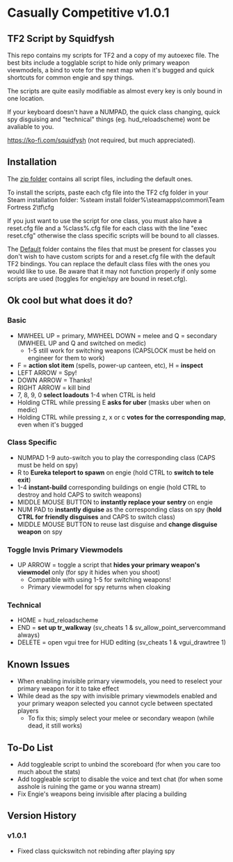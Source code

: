 # Casually Competitive v1.0.1
## TF2 Script by Squidfysh

This repo contains my scripts for TF2 and a copy of my autoexec file. The best bits include a togglable script
to hide only primary weapon viewmodels, a bind to vote for the next map when it's bugged and quick shortcuts for
common engie and spy things.

The scripts are quite easily modifiable as almost every key is only bound in one location.

If your keyboard doesn't have a NUMPAD, the quick class changing, quick spy disguising and "technical" things
(eg. hud_reloadscheme) wont be avaliable to you.

https://ko-fi.com/squidfysh (not required, but much appreciated).

## Installation
The [zip folder](https://github.com/Squidfysh/casually-competitive-script/blob/main/casually-competitive-v1.0.1.zip) contains all script files, including the default ones.

To install the scripts, paste each cfg file into the TF2 cfg folder in your Steam installation folder:
%steam install folder%\steamapps\common\Team Fortress 2\tf\cfg

If you just want to use the script for one class, you must also have a reset.cfg file and a %class%.cfg file
for each class with the line "exec reset.cfg" otherwise the class specific scripts will be bound to all classes.

The [Default](https://github.com/Squidfysh/casually-competitive-script/tree/main/Default) folder contains the
files that must be present for classes you don't wish to have custom scripts for and a reset.cfg file with the
default TF2 bindings. You can replace the default class files with the ones you would like to use. Be aware
that it may not function properly if only some scripts are used (toggles for engie/spy are bound in reset.cfg).

## Ok cool but what does it do?
### Basic
- MWHEEL UP = primary, MWHEEL DOWN = melee and Q = secondary (MWHEEL UP and Q and switched on medic)
  - 1-5 still work for switching weapons (CAPSLOCK must be held on engineer for them to work)
- F = **action slot item** (spells, power-up canteen, etc), H = **inspect**
- LEFT ARROW = Spy!
- DOWN ARROW = Thanks!
- RIGHT ARROW = kill bind
- 7, 8, 9, 0 **select loadouts** 1-4 when CTRL is held
- Holding CTRL while pressing E **asks for uber** (masks uber when on medic)
- Holding CTRL while pressing z, x or c **votes for the corresponding map**, even when it's bugged

### Class Specific
- NUMPAD 1-9 auto-switch you to play the corresponding class (CAPS must be held on spy)
- R to **Eureka teleport to spawn** on engie (hold CTRL to **switch to tele exit**)
- 1-4 **instant-build** corresponding buildings on engie (hold CTRL to destroy and hold CAPS to switch weapons)
- MIDDLE MOUSE BUTTON to **instantly replace your sentry** on engie
- NUM PAD to **instantly diguise** as the corresponding class on spy (**hold CTRL for friendly disguises** and CAPS to switch class)
- MIDDLE MOUSE BUTTON to reuse last disguise and **change disguise weapon** on spy

### Toggle Invis Primary Viewmodels
- UP ARROW = toggle a script that **hides your primary weapon's viewmodel** only (for spy it hides when you shoot)
  - Compatible with using 1-5 for switching weapons!
  - Primary viewmodel for spy returns when cloaking

### Technical
- HOME = hud_reloadscheme
- END = **set up tr_walkway** (sv_cheats 1 & sv_allow_point_servercommand always)
- DELETE = open vgui tree for HUD editing (sv_cheats 1 & vgui_drawtree 1)

## Known Issues
- When enabling invisible primary viewmodels, you need to reselect your primary weapon for it to take effect
- While dead as the spy with invisible primary viewmodels enabled and your primary weapon selected you cannot
cycle between spectated players
  - To fix this; simply select your melee or secondary weapon (while dead, it still works)

## To-Do List
- Add toggleable script to unbind the scoreboard (for when you care too much about the stats)
- Add toggleable script to disable the voice and text chat (for when some asshole is ruining the game or you wanna stream)
- Fix Engie's weapons being invisible after placing a building

## Version History
### v1.0.1
- Fixed class quickswitch not rebinding after playing spy
